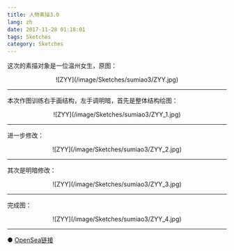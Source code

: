 ```yaml
---
title: 人物素描3.0
lang: zh
date: 2017-11-28 01:18:01
tags: Sketches
category: Sketches
---
```


这次的素描对象是一位温州女生，原图：

<center>![ZYY](/image/Sketches/sumiao3/ZYY.jpg)</center>

----------------------------------------  

本次作图训练右手画结构，左手调明暗，首先是整体结构绘图：

<center>![ZYY](/image/Sketches/sumiao3/ZYY_1.jpg)</center>

----------------------------------------  

进一步修改：

<center>![ZYY](/image/Sketches/sumiao3/ZYY_2.jpg)</center>

----------------------------------------  

其次是明暗修改：

<center>![ZYY](/image/Sketches/sumiao3/ZYY_3.jpg)</center>

----------------------------------------  

完成图：

<center>![ZYY](/image/Sketches/sumiao3/ZYY_4.jpg)</center>

----------------------------------------  

● [OpenSea链接](https://opensea.io/assets/0x495f947276749ce646f68ac8c248420045cb7b5e/5538608732828411082250453030091092578936762873171210564831323230235906801665 "The Girl With Necklace")

<nft-card
contractAddress="0x495f947276749ce646f68ac8c248420045cb7b5e"
tokenId="5538608732828411082250453030091092578936762873171210564831323230235906801665">
</nft-card>
<script src="https://unpkg.com/embeddable-nfts/dist/nft-card.min.js"></script>
